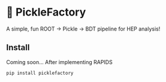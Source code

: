 # 🥒 PickleFactory

A simple, fun ROOT → Pickle → BDT pipeline for HEP analysis!

## Install
Coming soon... After implementing RAPIDS
```bash
pip install picklefactory


